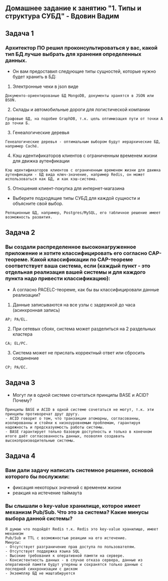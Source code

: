 ## Домашнее задание к занятию "1. Типы и структура СУБД" - Вдовин Вадим

## Задача 1

### Архитектор ПО решил проконсультироваться у вас, какой тип БД лучше выбрать для хранения определенных данных.

- Он вам предоставил следующие типы сущностей, которые нужно будет хранить в БД:

1) Электронные чеки в json виде

```
Документо-ориентированые БД MongoDB, документы хранятся в JSON или BSON.
```
2) Склады и автомобильные дороги для логистической компании
```
Графовые БД, на подобие GraphDB, т.к. цель оптимизация пути от точки А до точки Б.
```
3) Генеалогические деревья
```
Генеалогические деревья - оптимальным выбором будут иерархические БД, например Caché.
```
4) Кэш идентификаторов клиентов с ограниченным временем жизни для движка аутенфикации
```
Кэш идентификаторов клиентов с ограниченным временем жизни для движка аутенфикации - БД вида ключ-значение, например Redis, он может использоваться как БД, и как кэш-система.
```
5) Отношения клиент-покупка для интернет-магазина
- Выберите подходящие типы СУБД для каждой сущности и объясните свой выбор.
```
Реляционные БД, например, Postgres/MySQL, его табличное решение имеет
возможность развития.
```

## Задача 2

### Вы создали распределенное высоконагруженное приложение и хотите классифицировать его согласно CAP-теореме. Какой классификации по CAP-теореме соответствует ваша система, если (каждый пункт - это отдельная реализация вашей системы и для каждого пункта надо привести классификацию):

- А согласно PACELC-теореме, как бы вы классифицировали данные реализации?
  
1) Данные записываются на все узлы с задержкой до часа (асинхронная запись)
```
АР; PA/EL.
```
2) При сетевых сбоях, система может разделиться на 2 раздельных кластера
```
СA; EL/PC.
```
3) Система может не прислать корректный ответ или сбросить соединение
```
CP; PA/EC.
```


## Задача 3

- Могут ли в одной системе сочетаться принципы BASE и ACID? Почему?
```
Принципы BASE и ACID в одной системе сочетаться не могут, т.к. эти принципы противоречат друг другу.
- ACID говорит о том, что транзакции атомарны, согласованны, изолированны и стойки к низкоуровнемым проблемам, гарантируя надежность и предсказуемость работы системы.
- BASE гарантирует только базовую доступность и только в конечном итоге даёт согласованность данных, позволяя создавать высокопроизводительные системы.

```

## Задача 4 

### Вам дали задачу написать системное решение, основой которого бы послужили:

- фиксация некоторых значений с временем жизни
- реакция на истечение таймаута
### Вы слышали о key-value хранилище, которое имеет механизм Pub/Sub. Что это за система? Какие минусы выбора данной системы?

```
Я думаю что подойдёт Redis т.к. Redis это key-value хранилище, имеет механизм
Pub/Sub и TTL с возможностью реакции на его истечение.
Минусы: 
- Отсутствует разграничение прав доступа по пользователям.
- Отсутствует поддержка языка SQL
- Высокие требования к оперативной памяти на сервере.
- Консистентность данных - в случае отказа сервера, данные из оперативной памяти будут утеряны и сохранятся только данные с последней синхронизации с диском
- Экземпляр БД не маштабируется
```
